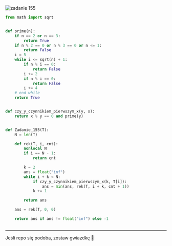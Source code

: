 <picture>
  <source srcset="../../srt/zbior_zadan/155.png" media="(prefers-color-scheme: light)">
  <source srcset="../../srt/zbior_zadan/black_155.png" media="(prefers-color-scheme: dark)">
  <img src="../../srt/zbior_zadan/black_155.png" alt="zadanie 155">
</picture>

```python
from math import sqrt


def prime(n):
    if n == 2 or n == 3:
        return True
    if n % 2 == 0 or n % 3 == 0 or n <= 1:
        return False
    i = 5
    while i <= sqrt(n) + 1:
        if n % i == 0:
            return False
        i += 2
        if n % i == 0:
            return False
        i += 4
    # end while
    return True


def czy_y_czynnikiem_pierwszym_x(y, x):
    return x % y == 0 and prime(y)


def Zadanie_155(T):
    N = len(T)

    def rek(T, i, cnt):
        nonlocal N
        if i == N - 1:
            return cnt

        k = 2
        ans = float("inf")
        while i + k < N:
            if czy_y_czynnikiem_pierwszym_x(k, T[i]):
                ans = min(ans, rek(T, i + k, cnt + 1))
            k += 1

        return ans

    ans = rek(T, 0, 0)

    return ans if ans != float("inf") else -1



```

---
Jeśli repo się podoba, zostaw gwiazdkę 🚀
